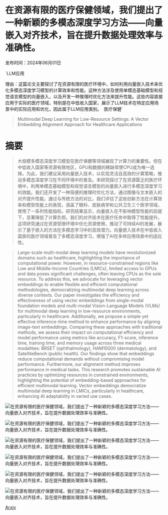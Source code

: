 # 在资源有限的医疗保健领域，我们提出了一种新颖的多模态深度学习方法——向量嵌入对齐技术，旨在提升数据处理效率与准确性。

发布时间：2024年06月01日

`LLM应用

理由：这篇论文主要探讨了在资源有限的医疗环境中，如何利用向量嵌入技术来优化多模态深度学习模型的计算效率和性能。这种方法涉及使用单模态基础模型和视觉语言模型的向量嵌入，以及开发一种推理时优化方法来提升性能。这些内容直接应用于实际的医疗领域，特别是在中低收入国家，展示了LLM技术在特定应用场景中的实际应用和优化，因此属于LLM应用类别。` `医疗保健`

> Multimodal Deep Learning for Low-Resource Settings: A Vector Embedding Alignment Approach for Healthcare Applications

# 摘要

> 大规模多模态深度学习模型在医疗保健等领域展现了计算力的重要性。但在中低收入国家等资源有限地区，GPU和数据的稀缺常使CPU成为唯一选择。为此，我们建议采用向量嵌入技术，以实现灵活且高效的计算策略，推动多模态深度学习在不同环境中的普及。本研究探讨了在资源匮乏的医疗环境中，利用单模态基础模型和视觉语言模型的向量嵌入进行多模态深度学习的效能。我们还开发了一种简便的推理时优化方法，通过图像与文本嵌入的对齐提升性能。通过与传统方法的对比，我们评估了这些创新方法在计算效率和模型性能上的表现，涵盖了眼科、皮肤病学和公共卫生三个医学领域，使用了一系列性能指标。研究结果显示，向量嵌入在不影响模型性能的前提下，显著降低了计算负担。我们的对齐技术在医疗任务中取得了性能提升。这项研究通过在资源受限环境中优化资源使用，推动了可持续AI的发展，展示了基于嵌入的方法在多模态学习中的高效潜力。向量嵌入技术在中低收入国家的医疗领域普及了多模态深度学习，增强了AI在多样应用场景中的适应性。

> Large-scale multi-modal deep learning models have revolutionized domains such as healthcare, highlighting the importance of computational power. However, in resource-constrained regions like Low and Middle-Income Countries (LMICs), limited access to GPUs and data poses significant challenges, often leaving CPUs as the sole resource. To address this, we advocate for leveraging vector embeddings to enable flexible and efficient computational methodologies, democratizing multimodal deep learning across diverse contexts.
  Our paper investigates the efficiency and effectiveness of using vector embeddings from single-modal foundation models and multi-modal Vision-Language Models (VLMs) for multimodal deep learning in low-resource environments, particularly in healthcare. Additionally, we propose a simple yet effective inference-time method to enhance performance by aligning image-text embeddings. Comparing these approaches with traditional methods, we assess their impact on computational efficiency and model performance using metrics like accuracy, F1-score, inference time, training time, and memory usage across three medical modalities: BRSET (ophthalmology), HAM10000 (dermatology), and SatelliteBench (public health).
  Our findings show that embeddings reduce computational demands without compromising model performance. Furthermore, our alignment method improves performance in medical tasks. This research promotes sustainable AI practices by optimizing resources in constrained environments, highlighting the potential of embedding-based approaches for efficient multimodal learning. Vector embeddings democratize multimodal deep learning in LMICs, particularly in healthcare, enhancing AI adaptability in varied use cases.

![在资源有限的医疗保健领域，我们提出了一种新颖的多模态深度学习方法——向量嵌入对齐技术，旨在提升数据处理效率与准确性。](../../../paper_images/2406.02601/x1.png)

![在资源有限的医疗保健领域，我们提出了一种新颖的多模态深度学习方法——向量嵌入对齐技术，旨在提升数据处理效率与准确性。](../../../paper_images/2406.02601/x2.png)

![在资源有限的医疗保健领域，我们提出了一种新颖的多模态深度学习方法——向量嵌入对齐技术，旨在提升数据处理效率与准确性。](../../../paper_images/2406.02601/x3.png)

![在资源有限的医疗保健领域，我们提出了一种新颖的多模态深度学习方法——向量嵌入对齐技术，旨在提升数据处理效率与准确性。](../../../paper_images/2406.02601/x4.png)

![在资源有限的医疗保健领域，我们提出了一种新颖的多模态深度学习方法——向量嵌入对齐技术，旨在提升数据处理效率与准确性。](../../../paper_images/2406.02601/x5.png)

![在资源有限的医疗保健领域，我们提出了一种新颖的多模态深度学习方法——向量嵌入对齐技术，旨在提升数据处理效率与准确性。](../../../paper_images/2406.02601/x6.png)

[Arxiv](https://arxiv.org/abs/2406.02601)